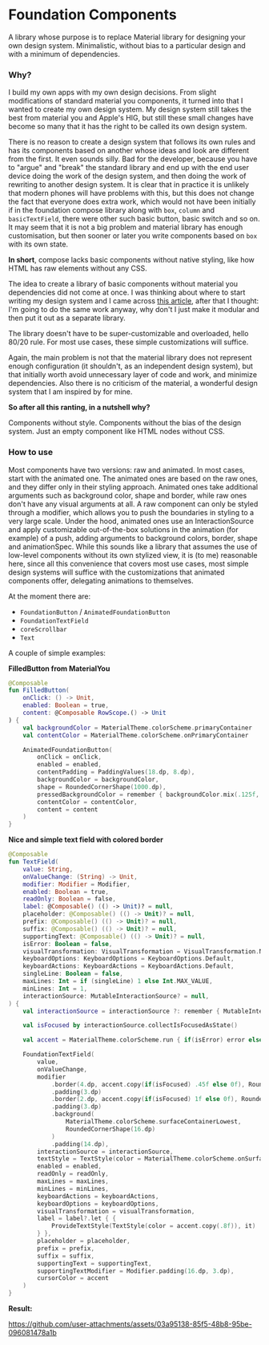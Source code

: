 # Foundation Components

A library whose purpose is to replace Material library for designing your own design system. 
Minimalistic, without bias to a particular design and with a minimum of dependencies.

### Why?

I build my own apps with my own design decisions. From slight modifications of standard material you components, it turned into that I wanted to create my own design system. My design system still takes the best from material you and Apple's HIG, but still these small changes have become so many that it has the right to be called its own design system.

There is no reason to create a design system that follows its own rules and has its components based on another whose ideas and look are different from the first. It even sounds silly. Bad for the developer, because you have to "argue" and "break" the standard library and end up with the end user device doing the work of the design system, and then doing the work of rewriting to another design system. It is clear that in practice it is unlikely that modern phones will have problems with this, but this does not change the fact that everyone does extra work, which would not have been initially if in the foundation compose library along with `box`, `column` and `basicTextField`, there were other such basic button, basic switch and so on. It may seem that it is not a big problem and material library has enough customisation, but then sooner or later you write components based on `box` with its own state.

**In short**, compose lacks basic components without native styling, like how HTML has raw elements without any CSS.

The idea to create a library of basic components without material you dependencies did not come at once. I was thinking about where to start writing my design system and I came across [this article](https://proandroiddev.com/opinion-jetpack-compose-needs-a-design-system-layer-dc579fde79b2?gi=49210bf6174d), after that I thought: I'm going to do the same work anyway, why don't I just make it modular and then put it out as a separate library.

The library doesn't have to be super-customizable and overloaded, hello 80/20 rule. For most use cases, these simple customizations will suffice.

Again, the main problem is not that the material library does not represent enough configuration (it shouldn't, as an independent design system), but that initially worth avoid unnecessary layer of code and work, and minimize dependencies. Also there is no criticism of the material, a wonderful design system that I am inspired by for mine.

**So after all this ranting, in a nutshell why?**

Components without style. Components without the bias of the design system. Just an empty component like HTML nodes without CSS.

###  How to use

Most components have two versions: raw and animated. In most cases, start with the animated one. The animated ones are based on the raw ones, and they differ only in their styling approach. Animated ones take additional arguments such as background color, shape and border, while raw ones don't have any visual arguments at all. A raw component can only be styled through a modifier, which allows you to push the boundaries in styling to a very large scale. Under the hood, animated ones use an InteractionSource and apply customizable out-of-the-box solutions in the animation (for example) of a push, adding arguments to background colors, border, shape and animationSpec. While this sounds like a library that assumes the use of low-level components without its own stylized view, it is (to me) reasonable here, since all this convenience that covers most use cases, most simple design systems will suffice with the customizations that animated components offer, delegating animations to themselves.

At the moment there are:

* `FoundationButton` / `AnimatedFoundationButton`
* `FoundationTextField`
* `coreScrollbar`
* `Text`

A couple of simple examples:

**FilledButton from MaterialYou**
```kotlin
@Composable
fun FilledButton(
    onClick: () -> Unit,
    enabled: Boolean = true,
    content: @Composable RowScope.() -> Unit
) {
    val backgroundColor = MaterialTheme.colorScheme.primaryContainer
    val contentColor = MaterialTheme.colorScheme.onPrimaryContainer

    AnimatedFoundationButton(
        onClick = onClick,
        enabled = enabled,
        contentPadding = PaddingValues(18.dp, 8.dp),
        backgroundColor = backgroundColor,
        shape = RoundedCornerShape(1000.dp),
        pressedBackgroundColor = remember { backgroundColor.mix(.125f, contentColor) },
        contentColor = contentColor,
        content = content
    )
}
```

**Nice and simple text field with colored border**
```kotlin
@Composable
fun TextField(
    value: String,
    onValueChange: (String) -> Unit,
    modifier: Modifier = Modifier,
    enabled: Boolean = true,
    readOnly: Boolean = false,
    label: @Composable() (() -> Unit)? = null,
    placeholder: @Composable() (() -> Unit)? = null,
    prefix: @Composable() (() -> Unit)? = null,
    suffix: @Composable() (() -> Unit)? = null,
    supportingText: @Composable() (() -> Unit)? = null,
    isError: Boolean = false,
    visualTransformation: VisualTransformation = VisualTransformation.None,
    keyboardOptions: KeyboardOptions = KeyboardOptions.Default,
    keyboardActions: KeyboardActions = KeyboardActions.Default,
    singleLine: Boolean = false,
    maxLines: Int = if (singleLine) 1 else Int.MAX_VALUE,
    minLines: Int = 1,
    interactionSource: MutableInteractionSource? = null,
) {
    val interactionSource = interactionSource ?: remember { MutableInteractionSource() }

    val isFocused by interactionSource.collectIsFocusedAsState()

    val accent = MaterialTheme.colorScheme.run { if(isError) error else primary }

    FoundationTextField(
        value,
        onValueChange,
        modifier
            .border(4.dp, accent.copy(if(isFocused) .45f else 0f), RoundedCornerShape(22.dp))
            .padding(3.dp)
            .border(2.dp, accent.copy(if(isFocused) 1f else 0f), RoundedCornerShape(19.dp))
            .padding(3.dp)
            .background(
                MaterialTheme.colorScheme.surfaceContainerLowest,
                RoundedCornerShape(16.dp)
            )
            .padding(14.dp),
        interactionSource = interactionSource,
        textStyle = TextStyle(color = MaterialTheme.colorScheme.onSurface, fontSize = 16.sp),
        enabled = enabled,
        readOnly = readOnly,
        maxLines = maxLines,
        minLines = minLines,
        keyboardActions = keyboardActions,
        keyboardOptions = keyboardOptions,
        visualTransformation = visualTransformation,
        label = label?.let { { 
            ProvideTextStyle(TextStyle(color = accent.copy(.8f)), it) 
        } },
        placeholder = placeholder,
        prefix = prefix,
        suffix = suffix,
        supportingText = supportingText,
        supportingTextModifier = Modifier.padding(16.dp, 3.dp),
        cursorColor = accent
    )
}
```

**Result:**

https://github.com/user-attachments/assets/03a95138-85f5-48b8-95be-096081478a1b